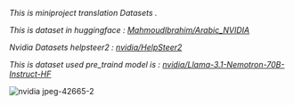 *This is miniproject translation Datasets .*

*This is dataset in huggingface : [MahmoudIbrahim/Arabic_NVIDIA](https://huggingface.co/datasets/MahmoudIbrahim/Arabic_NVIDIA)* 

*Nvidia Datasets helpsteer2 : [nvidia/HelpSteer2](https://huggingface.co/datasets/nvidia/HelpSteer2)*

*This is dataset used pre_traind model is : [nvidia/Llama-3.1-Nemotron-70B-Instruct-HF ](https://huggingface.co/nvidia/Llama-3.1-Nemotron-70B-Instruct-HF)*

![nvidia jpeg-42665-2](https://github.com/user-attachments/assets/b565b749-2c52-429b-9f04-89a7a2fc76cf)
